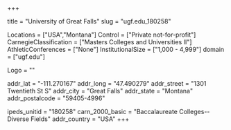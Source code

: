 
+++

title = "University of Great Falls"
slug = "ugf.edu_180258"

Locations = ["USA","Montana"]
Control = ["Private not-for-profit"]
CarnegieClassification = ["Masters Colleges and Universities II"]
AthleticConferences = ["None"]
InstitutionalSize = ["1,000 - 4,999"]
domain = ["ugf.edu"]

Logo = ""

addr_lat = "-111.270167"
addr_long = "47.490279"
addr_street = "1301 Twentieth St S"
addr_city = "Great Falls"
addr_state = "Montana"
addr_postalcode = "59405-4996"

ipeds_unitid = "180258"
carn_2000_basic = "Baccalaureate Colleges--Diverse Fields"
addr_country = "USA"
+++
    
